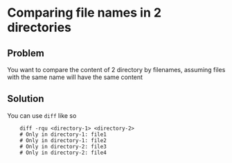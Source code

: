 # Comparing file names in 2 directories

## Problem
You want to compare the content of 2 directory by filenames, assuming files with the same name will have the same content

## Solution
You can use `diff` like so

```
    diff -rqu <directory-1> <directory-2>
    # Only in directory-1: file1
    # Only in directory-1: file2
    # Only in directory-2: file3
    # Only in directory-2: file4
```


